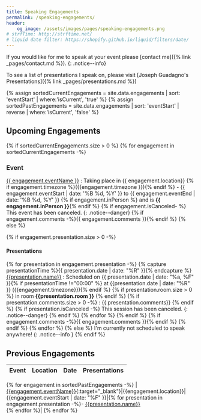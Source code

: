 ```yaml
---
title: Speaking Engagements
permalink: /speaking-engagements/
header:
    og_image: /assets/images/pages/speaking-engagements.png
# strfTime: http://strftime.net/
# liquid date filter: https://shopify.github.io/liquid/filters/date/
---
```

If you would like for me to speak at your event please [contact me]({% link _pages/contact.md %}).
{: .notice--info}

To see a list of presentations I speak on, please visit [Joseph Guadagno's Presentations]({% link _pages/presentations.md %})

{% assign sortedCurrentEngagements = site.data.engagements | sort: 'eventStart' | where:'isCurrent', 'true' %}
{% assign sortedPastEngagements = site.data.engagements | sort: 'eventStart' | reverse | where:'isCurrent', 'false' %}

## Upcoming Engagements

{% if sortedCurrentEngagements.size > 0 %}
{% for engagement in sortedCurrentEngagements -%}

### Event

[{{ engagement.eventName }}]({{engagement.eventUrl}})
: Taking place in {{ engagement.location}} {% if engagement.timezone %}({{engagement.timezone }}){% endif %} - {{ engagement.eventStart | date: '%B %d, %Y' }} to {{ engagement.eventEnd | date: '%B %d, %Y' }} {% if engagement.inPerson %} and is **{{ engagement.inPerson }}**{% endif %}
{% if engagement.isCanceled- %}
This event has been canceled.
{: .notice--danger}
{% if engagement.comments -%}{{ engagement.comments }}{% endif %}
{% else %}

{% if engagement.presentation.size > 0 -%}
#### Presentations

{% for presentation in engagement.presentation -%}
{% capture presentationTime %}{{ presentation.date | date: "%R" }}{% endcapture %}
[{{presentation.name}}]({{presentation.url}})
: Scheduled on {{ presentation.date | date: "%a, %F" }}{% if presentationTime !="00:00" %} at {{presentation.date | date: "%R" }} ({{engagement.timezone}}){% endif %} {% if presentation.room.size > 0 %} in room **{{presentation.room }}** {% endif %}
{% if presentation.comments.size > 0 -%}
:  {{ presentation.comments}}
{% endif %}
{% if presentation.isCanceled -%}
This session has been canceled.
{: .notice--danger}
{% endif %}
{% endfor %}
{% endif %}
{% if engagement.comments -%}{{ engagement.comments }}{% endif %}
{% endif %}
{% endfor %}
{% else %}
I'm currently not scheduled to speak anywhere!
{: .notice--info }
{% endif %}

## Previous Engagements

|Event|Location|Date|Presentations|
|--- |--- |--- |--- |
{% for engagement in sortedPastEngagements -%}
|[{{engagement.eventName}}]({{engagement.eventUrl}}){:target="_blank"}|{{engagement.location}}|{{engagement.eventStart | date: "%F" }}|{% for presentation in engagement.presentation -%}- [{{presentation.name}}]({{presentation.url}})<br />{% endfor %}|
{% endfor %}
